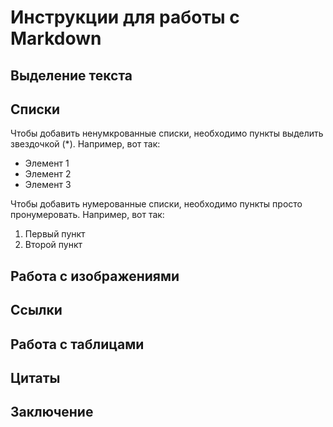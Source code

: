 # Инструкции для работы с Markdown

## Выделение текста

## Списки

Чтобы добавить ненумкрованные списки, необходимо пункты выделить звездочкой (*).
Например, вот так:
* Элемент 1
* Элемент 2
* Элемент 3

Чтобы добавить нумерованные списки, необходимо пункты просто пронумеровать.
Например, вот так:
1. Первый пункт
2. Второй пункт 

## Работа с изображениями

## Ссылки

## Работа с таблицами

## Цитаты

## Заключение